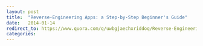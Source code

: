```yaml
---
layout: post
title:  "Reverse-Engineering Apps: a Step-by-Step Beginner's Guide"
date:   2014-01-14
redirect_to: https://www.quora.com/q/uwbgjaechxriddoq/Reverse-Engineering-Apps-a-Step-by-Step-Beginners-Guide
categories:
---
```

